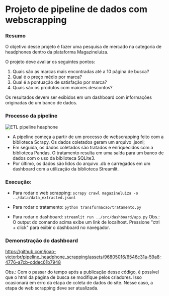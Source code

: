 # Projeto de pipeline de dados com webscrapping

### Resumo
O objetivo desse projeto é fazer uma pesquisa de mercado na categoria de headphones dentro da plataforma Magazineluiza.

O projeto deve avaliar os seguintes pontos:
1) Quais são as marcas mais encontradas até a 10 página de busca?
2) Qual é o preço médio por marca?
3) Qual é a pontuação de satisfação por marca?
4) Quais são os produtos com maiores descontos?

Os resultados devem ser exibidos em um dashboard com informações originadas de um banco de dados.

### Processo da pipeline

![ETL pipeline heaphone](https://github.com/joao-victorbr/pipeline_headphone_scrapping/assets/96805016/c94bdad7-749d-45b3-919b-325a5289a413)

- A pipeline começa a partir de um processo de webscrapping feito com a biblioteca Scrapy. Os dados coletados geram um arquivo .jsonl;
- Em seguida, os dados coletados são tratados e enriquecidos com a biblioteca Pandas. O tratamento resulta em uma saída para um banco de dados com o uso da biblioteca SQLite3.
- Por último, os dados são lidos do arquivo .db e carregados em um dashboard com a utilização da biblioteca Streamlit.

### Execução:
- Para rodar o web scrapping:
``scrapy crawl magazineluiza -o ../data/data_extracted.jsonl``

- Para rodar o tratamento:
``python transformacao/tratamento.py``

- Para rodar o dashboard:
``streamlit run ../src/dashboard/app.py``
    Obs.: O output do comando acima exibe um link de localhost. Pressione "ctrl + click" para exibir o dashboard no navegador.
  
### Demonstração do dashboard 
https://github.com/joao-victorbr/pipeline_headphone_scrapping/assets/96805016/6546c31a-59a8-4776-a7cb-cddec61b7948

Obs.: Com o passar do tempo após a publicação desse código, é possível que o html da página de busca se modifique pelos criadores. Isso ocasionará em erro da etapa de coleta de dados do site. Nesse caso, a etapa de web scrapping deve ser atualizada.
